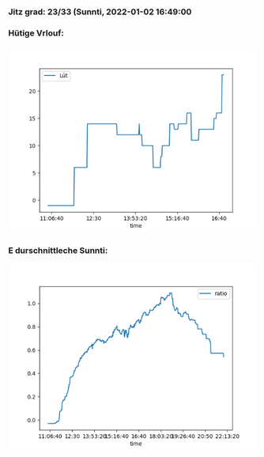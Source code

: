### Jitz grad: 23/33 (Sunnti, 2022-01-02 16:49:00

### Hütige Vrlouf:
![Graph](Today.png)

### E durschnittleche Sunnti:
![Graph](Sunnti.png)
